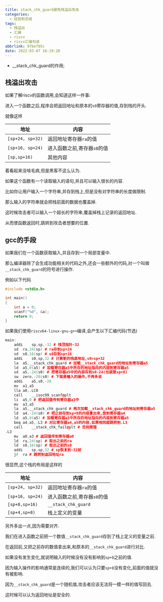 ```yaml
---
title: stack_chk_guard避免栈溢出攻击
categories:
  - 经验和总结
tags:
  - 栈溢出
  - 汇编
  - riscv
  - riscv汇编句读
abbrlink: 97bef05c
date: 2022-03-07 16:19:20
---
```


* \_\_stack\_chk\_guard的作用;

<!-- more -->

## 栈溢出攻击

如果了解riscv的函数调用,会知道这样一件事:

进入一个函数之后,程序会把返回地址和原本的`s0`寄存器的值,存到栈的开头.

就像这样

| 地址 | 内容 |
| --- | --- |
| `[sp+24, sp+32)` | 返回地址寄存器`ra`的值 |
| `[sp+16, sp+24)` | 进入函数之前,寄存器`s0`的值 |
| `[sp,sp+16)` | 其他内容 |

着看起来没啥毛病,但是黑客不这么认为.

如果这个函数有一个读取输入的语句,并且可以输入很长的内容.

比如你让用户输入一个字符串,并存到栈上,但是没有对字符串的长度做限制.

那么输入的字符串就会把栈前面的数据也覆盖掉.

这时候攻击者可以输入一个超长的字符串,覆盖掉栈上记录的返回地址.

从而使函数返回时,跳转到攻击者想要的位置.

## gcc的手段

如果我们在一个函数获取输入,并且存到一个局部变量中.

那么编译器除了会生成功能相关的代码之外,还会一些额外的代码,对一个叫做`__stack_chk_guard`的符号进行操作.

例如以下代码

```cpp
#include <stdio.h>

int main()
{
    int a = 0;
    scanf("%d", &a);
    return 0;
}
```

如果我们使用`riscv64-linux-gnu-g++`编译,会产生以下汇编代码(节选)


```cpp
main:
	addi	sp,sp,-32 # 栈顶指针-32
	sd	ra,24(sp) # ra存到sp+24
	sd	s0,16(sp) # s0存到sp+16
	addi	s0,sp,32 # 计算新的栈底地址,s0=sp+32
	la	a5,__stack_chk_guard # 加载__stack_chk_guard的地址到寄存器a5
	ld	a5,0(a5) # 加载寄存器a5中所存的地址指向的内容到寄存器a5
	sd	a5,-24(s0) # 把寄存器a5中的内容存到s0-24(也就是sp+8)
	sw	zero,-28(s0) # 下面是输入的操作,不再多说
	addi	a5,s0,-28
	mv	a1,a5
	lla	a0,.LC0
	call	__isoc99_scanf@plt
	li	a5,0 # 把返回值传到寄存器a3中
	mv	a3,a5
	la	a5,__stack_chk_guard # 再次加载__stack_chk_guard的地址到寄存器a5
	ld	a4,-24(s0) # 把之前存到sp+8的内容拿出来,放到寄存器a4
	ld	a5,0(a5) # 加载寄存器a5中所存的地址指向的内容到寄存器a5
	beq	a4,a5,.L3 # 对比寄存器a4,a5的内容,如果相同就跳转到.L3
	call	__stack_chk_fail@plt # 否则报错
.L3
	mv	a0,a3 # 返回值传到寄存器a0
	ld	ra,24(sp) # 取出之前的ra
	ld	s0,16(sp) # 取出之前的s0
	addi	sp,sp,32 # sp恢复到-32前
	jr	ra # 跳转到返回地址ra
```

很显然,这个栈的布局是这样的

| 地址 | 内容 |
| --- | --- |
| `[sp+24, sp+32)` | 返回地址寄存器`ra`的值 |
| `[sp+16, sp+24)` | 进入函数之前,寄存器`s0`的值 |
| `[sp+8,sp+16)` | `__stack_chk_guard` |
| `[sp+4,sp+8)` | 栈上定义的变量 |

另外多出一点,因为需要对齐.

我们在进入函数之前把一个数值`__stack_chk_guard`存到了栈上定义的变量之前.

在返回前,又把之前存的数值拿出来,和原本的`__stack_chk_guard`进行对比.

如果没有发生变化,就说明输入的时候没有没有影响到`sp+8`之前的值.

因为输入操作的影响通常是连续的,我们可以认为只要`sp+8`没有变化,前面的值就没有被影响.

因为`__stack_chk_guard`是一个随机值,攻击者应该无法将一模一样的值写回去.

这时候可以认为返回地址是安全的.
